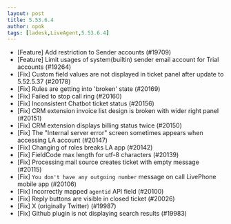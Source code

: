 ```yaml
---
layout: post
title: 5.53.6.4
author: opok
tags: [ladesk,LiveAgent,5.53.6.4]
---
```

- [Feature] Add restriction to Sender accounts (#19709)
- [Feature] Limit usages of system(builtin) sender email account for Trial accounts (#19264)
- [Fix] Custom field values are not displayed in ticket panel after update to 5.52.5.37 (#20178)
- [Fix] Rules are getting into 'broken' state (#20169)
- [Fix] Failed to stop call ring (#20160)
- [Fix] Inconsistent Chatbot ticket status (#20156)
- [Fix] CRM extension invoice list design is broken with wider right panel (#20151)
- [Fix] CRM extension displays billing status twice (#20150)
- [Fix] The "Internal server error" screen sometimes appears when accessing LA account (#20147)
- [Fix] Changing of roles breaks LA app (#20142)
- [Fix] FieldCode max length for utf-8 characters (#20139)
- [Fix] Processing mail source creates ticket with empty message (#20115)
- [Fix] `You don't have any outgoing number` message on call LivePhone mobile app (#20106)
- [Fix] Incorrectly mapped `agentid` API field (#20100)
- [Fix] Reply buttons are visible in closed ticket (#20026)
- [Fix] X (originally Twitter) (#19987)
- [Fix] Github plugin is not displaying search results (#19983)

